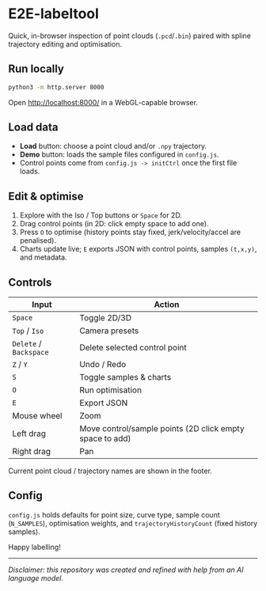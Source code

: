 # E2E-labeltool

Quick, in-browser inspection of point clouds (`.pcd`/`.bin`) paired with spline trajectory editing and optimisation.

## Run locally

```bash
python3 -m http.server 8000
```

Open <http://localhost:8000/> in a WebGL-capable browser.

## Load data

- **Load** button: choose a point cloud and/or `.npy` trajectory.
- **Demo** button: loads the sample files configured in `config.js`.
- Control points come from `config.js -> initCtrl` once the first file loads.

## Edit & optimise

1. Explore with the Iso / Top buttons or `Space` for 2D.
2. Drag control points (in 2D: click empty space to add one).
3. Press `O` to optimise (history points stay fixed, jerk/velocity/accel are penalised).
4. Charts update live; `E` exports JSON with control points, samples `(t,x,y)`, and metadata.

## Controls

| Input | Action |
| --- | --- |
| `Space` | Toggle 2D/3D |
| `Top` / `Iso` | Camera presets |
| `Delete` / `Backspace` | Delete selected control point |
| `Z` / `Y` | Undo / Redo |
| `S` | Toggle samples & charts |
| `O` | Run optimisation |
| `E` | Export JSON |
| Mouse wheel | Zoom |
| Left drag | Move control/sample points (2D click empty space to add) |
| Right drag | Pan |

Current point cloud / trajectory names are shown in the footer.

## Config

`config.js` holds defaults for point size, curve type, sample count (`N_SAMPLES`), optimisation weights, and `trajectoryHistoryCount` (fixed history samples).

Happy labelling!

---
_Disclaimer: this repository was created and refined with help from an AI language model._
